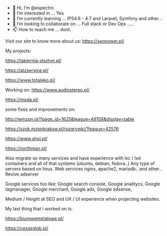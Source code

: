 - 👋 Hi, I’m @espectro
- 👀 I’m interested in ... Yes
- 🌱 I’m currently learning ... IPS4.6 - 4.7 and Laravel, Symfony and other...
- 💞️ I’m looking to collaborate on ... Full stack or Dev Ops .....
- 📫 How to reach me ... dont.

Visit our site to know more about us: https://seopower.pl/



My projects:

https://lakiernia-olsztyn.pl/

https://atzservice.pl/

https://www.totaleko.pl/


Working on:
https://www.audiostereo.pl/

https://mada.pl/


some fixes and improvements on:

http://wmzpn.pl/?page_id=1625&league=48158&display=table

https://szok.mzpnkrakow.pl/rozgrywki/?league=42576

https://www.ahoj.pl/

https://northman.pl/



Also migrate so many services and have experience with lxc / lxd containers and all of that systems (ubuntu, debian, fedora..)
Any type of servers based on linux. Web services nginx, apache2, mariadb.. and other.. Revive adserver

Google services too like:
Google search console, Google analitycs, Google tagmanager, Google merchant, Google ads, Google adsense,

Medium / Height at SEO and UX / UI experience when projecting websites.



My last thing that i worked on is:

https://biurowemetalowe.pl/

https://cezasglob.pl/




